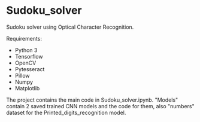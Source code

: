 # Sudoku_solver

Sudoku solver using Optical Character Recognition.

Requirements:

- Python 3
- Tensorflow
- OpenCV
- Pytesseract
- Pillow
- Numpy
- Matplotlib

The project contains the main code in Sudoku_solver.ipynb.
"Models" contain 2 saved trained CNN models and the code for them, also "numbers" dataset for the Printed_digits_recognition model.
